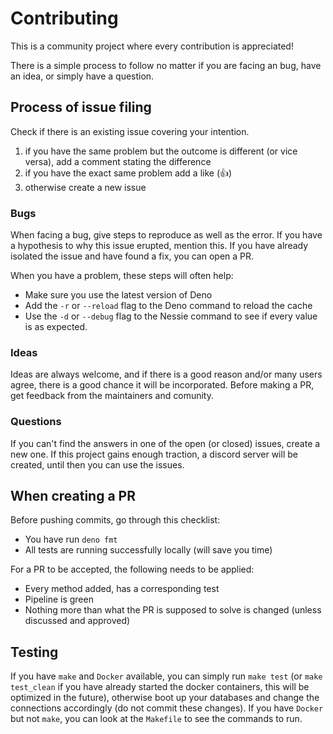 # Contributing

This is a community project where every contribution is appreciated!

There is a simple process to follow no matter if you are facing an bug, have an
idea, or simply have a question.

## Process of issue filing

Check if there is an existing issue covering your intention.

1. if you have the same problem but the outcome is different (or vice versa),
   add a comment stating the difference
2. if you have the exact same problem add a like (:+1:)
3. otherwise create a new issue

### Bugs

When facing a bug, give steps to reproduce as well as the error. If you have a
hypothesis to why this issue erupted, mention this. If you have already isolated
the issue and have found a fix, you can open a PR.

When you have a problem, these steps will often help:

- Make sure you use the latest version of Deno
- Add the `-r` or `--reload` flag to the Deno command to reload the cache
- Use the `-d` or `--debug` flag to the Nessie command to see if every value is
  as expected.

### Ideas

Ideas are always welcome, and if there is a good reason and/or many users agree,
there is a good chance it will be incorporated. Before making a PR, get feedback
from the maintainers and comunity.

### Questions

If you can't find the answers in one of the open (or closed) issues, create a
new one. If this project gains enough traction, a discord server will be
created, until then you can use the issues.

## When creating a PR

Before pushing commits, go through this checklist:

- You have run `deno fmt`
- All tests are running successfully locally (will save you time)

For a PR to be accepted, the following needs to be applied:

- Every method added, has a corresponding test
- Pipeline is green
- Nothing more than what the PR is supposed to solve is changed (unless
  discussed and approved)

## Testing

If you have `make` and `Docker` available, you can simply run `make test` (or
`make test_clean` if you have already started the docker containers, this will
be optimized in the future), otherwise boot up your databases and change the
connections accordingly (do not commit these changes). If you have `Docker` but
not `make`, you can look at the `Makefile` to see the commands to run.
